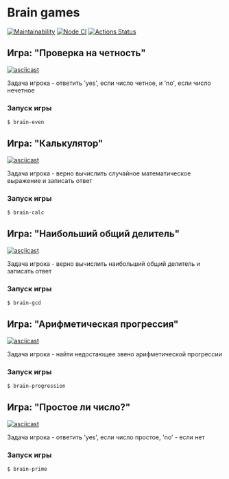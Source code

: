 # Brain games

[![Maintainability](https://api.codeclimate.com/v1/badges/a99a88d28ad37a79dbf6/maintainability)](https://codeclimate.com/github/IgorStatkevitch/backend-project-lvl1)
[![Node CI](https://github.com/IgorStatkevitch/backend-project-lvl1/workflows/Node%20CI/badge.svg?branch=main)](https://github.com/IgorStatkevitch/backend-project-lvl1/actions?query=workflow%3A%22Node+CI%22)
[![Actions Status](https://github.com/IgorStatkevitch/backend-project-lvl1/workflows/hexlet-check/badge.svg)](https://github.com/IgorStatkevitch/backend-project-lvl1/actions)


## Игра: "Проверка на четность"
[![asciicast](https://asciinema.org/a/Eum8ZaUFsUVdtDUhdAH4NLyAM.svg)](https://asciinema.org/a/Eum8ZaUFsUVdtDUhdAH4NLyAM)

Задача игрока - ответить 'yes', если число четное, и 'no', если число нечетное

### Запуск игры
```sh
$ brain-even
```

## Игра: "Калькулятор"
[![asciicast](https://asciinema.org/a/2JTeYYZZDD7kXzxLyHtXdaUz1.svg)](https://asciinema.org/a/2JTeYYZZDD7kXzxLyHtXdaUz1)

Задача игрока - верно вычислить случайное математическое выражение и записать ответ

### Запуск игры
```sh
$ brain-calc
```

## Игра: "Наибольший общий делитель"
[![asciicast](https://asciinema.org/a/erpHQW1nKQTPVrYuUd5i2avrA.svg)](https://asciinema.org/a/erpHQW1nKQTPVrYuUd5i2avrA)

Задача игрока - верно вычислить наибольший общий делитель и записать ответ

### Запуск игры
```sh
$ brain-gcd
```

## Игра: "Арифметическая прогрессия"
[![asciicast](https://asciinema.org/a/48DHRUCyqLaXF1UmIQPbnKRaP.svg)](https://asciinema.org/a/48DHRUCyqLaXF1UmIQPbnKRaP)

Задача игрока - найти недостающее звено арифметической прогрессии

### Запуск игры
```sh
$ brain-progression
```

## Игра: "Простое ли число?"
[![asciicast](https://asciinema.org/a/qAufCnVTErpGrYXqdDbJXfIV6.svg)](https://asciinema.org/a/qAufCnVTErpGrYXqdDbJXfIV6)

Задача игрока - ответить 'yes', если число простое, 'no' - если нет

### Запуск игры
```sh
$ brain-prime
```
